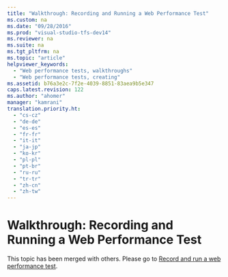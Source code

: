 ```yaml
---
title: "Walkthrough: Recording and Running a Web Performance Test"
ms.custom: na
ms.date: "09/28/2016"
ms.prod: "visual-studio-tfs-dev14"
ms.reviewer: na
ms.suite: na
ms.tgt_pltfrm: na
ms.topic: "article"
helpviewer_keywords: 
  - "Web performance tests, walkthroughs"
  - "Web performance tests, creating"
ms.assetid: b76a3e2c-7f2e-4039-8851-83aea9b5e347
caps.latest.revision: 122
ms.author: "ahomer"
manager: "kamrani"
translation.priority.ht: 
  - "cs-cz"
  - "de-de"
  - "es-es"
  - "fr-fr"
  - "it-it"
  - "ja-jp"
  - "ko-kr"
  - "pl-pl"
  - "pt-br"
  - "ru-ru"
  - "tr-tr"
  - "zh-cn"
  - "zh-tw"
---
```

# Walkthrough: Recording and Running a Web Performance Test
This topic has been merged with others. Please go to [Record and run a web performance test](http://msdn.microsoft.com/en-us/bd0a82fd-cec0-4861-bc09-e1b0b2d258ef).